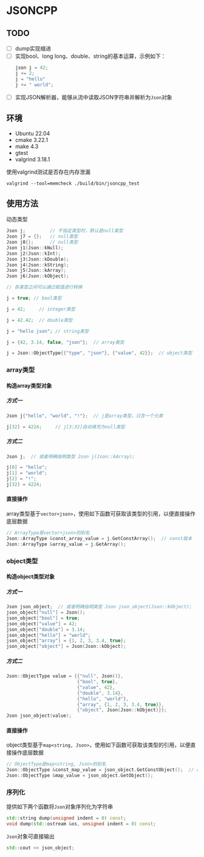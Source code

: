 # JSONCPP

## TODO

- [ ] dump实现缩进
- [ ] 实现bool、long long、double、string的基本运算，示例如下：
  ```C++
  json j = 42;
  j += 2;
  j = "hello"
  j += " world";
  ```
- [ ] 实现JSON解析器，能够从流中读取JSON字符串并解析为`Json`对象

## 环境

- Ubuntu 22.04
- cmake 3.22.1
- make 4.3
- gtest
- valgrind 3.18.1

使用valgrind测试是否存在内存泄漏

```shell
valgrind --tool=memcheck ./build/bin/jsoncpp_test
```

## 使用方法

动态类型

```C++
Json j;         // 不指定类型时，默认是null类型
Json j7 = {};   // null类型
Json j8{};      // null类型
Json j1(Json::kNull);
Json j2(Json::kInt);
Json j3(Json::kDouble);
Json j4(Json::kString);
Json j5(Json::kArray);
Json j6(Json::kObject);

// 各类型之间可以通过赋值进行转换

j = true; // bool类型 

j = 42;     // integer类型

j = 42.42;  // double类型

j = "hello json"; // string类型

j = {42, 3.14, false, "json"};  // array类型

j = Json::ObjectType{{"type", "json"}, {"value", 42}};  // object类型
```

### array类型

#### 构造array类型对象

##### 方式一

```C++
Json j{"hello", "world", "!"};  // j是array类型，只含一个元素

j[32] = 4224;     // j[3:32]自动填充为null类型
```

##### 方式二

```C++
Json j;  // 或者明确指明类型 Json j(Json::kArray);

j[0] = "hello";
j[1] = "world";
j[2] = "!";
j[32] = 4224;
```

#### 直接操作

array类型基于`vector<json>`，使用如下函数可获取该类型的引用，以便直接操作底层数据

```C++
// ArrayType是vector<json>的别名
Json::ArrayType &const_array_value = j.GetConstArray();  // const版本
Json::ArrayType &array_value = j.GetArray();
```

### object类型

#### 构造object类型对象

##### 方式一

```C++
Json json_object;  // 或者明确指明类型 Json json_object(Json::kObject);
json_object["null"] = Json();
json_object["bool"] = true;
json_object["value"] = 42;
json_object["double"] = 3.14;
json_object["hello"] = "world";
json_object["array"] = {1, 2, 3, 3.4, true};
json_object["object"] = Json(Json::kObject);
```

##### 方式二

```C++
Json::ObjectType value = {{"null", Json()},
                          {"bool", true},
                          {"value", 42},
                          {"double", 3.14},
                          {"hello", "world"},
                          {"array", {1, 2, 3, 3.4, true}},
                          {"object", Json(Json::kObject)}};
Json json_object(value);
```

#### 直接操作

object类型基于`map<string, Json>`，使用如下函数可获取该类型的引用，以便直接操作底层数据

```C++
// ObjectType是map<string, Json>的别名
Json::ObjectType &const_map_value = json_object.GetConstObject();  // const版本
Json::ObjectType &map_value = json_object.GetObject();
```

### 序列化

提供如下两个函数将`Json`对象序列化为字符串

```C++
std::string dump(unsigned indent = 0) const;
void dump(std::ostream &os, unsigned indent = 0) const;
```

`Json`对象可直接输出

```C++
std::cout << json_object;
```
